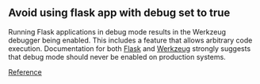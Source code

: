 ## Avoid using flask app with debug set to true

Running Flask applications in debug mode results in the Werkzeug debugger being enabled. 
This includes a feature that allows arbitrary code execution. Documentation for both [Flask](http://flask.pocoo.org/docs/0.10/quickstart/#debug-mode) 
and [Werkzeug](http://werkzeug.pocoo.org/docs/0.12/debug/#module-werkzeug.debug) strongly suggests that debug mode should never be enabled on production systems.

[Reference](https://docs.openstack.org/bandit/latest/plugins/b201_flask_debug_true.html)

